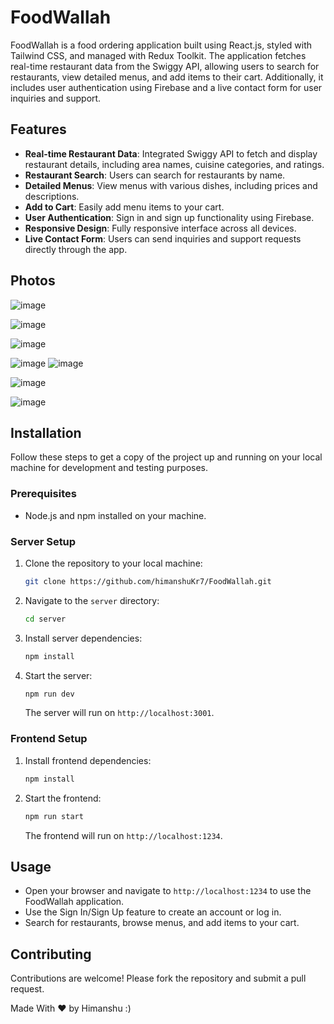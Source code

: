 
# FoodWallah

FoodWallah is a food ordering application built using React.js, styled with Tailwind CSS, and managed with Redux Toolkit. The application fetches real-time restaurant data from the Swiggy API, allowing users to search for restaurants, view detailed menus, and add items to their cart. Additionally, it includes user authentication using Firebase and a live contact form for user inquiries and support.

## Features

- **Real-time Restaurant Data**: Integrated Swiggy API to fetch and display restaurant details, including area names, cuisine categories, and ratings.
- **Restaurant Search**: Users can search for restaurants by name.
- **Detailed Menus**: View menus with various dishes, including prices and descriptions.
- **Add to Cart**: Easily add menu items to your cart.
- **User Authentication**: Sign in and sign up functionality using Firebase.
- **Responsive Design**: Fully responsive interface across all devices.
- **Live Contact Form**: Users can send inquiries and support requests directly through the app.

## Photos

![image](https://github.com/user-attachments/assets/df1454b6-381b-4560-944f-40a65efdf42b)

![image](https://github.com/user-attachments/assets/0a83f284-f77a-48f0-a182-2522e9e814be)

![image](https://github.com/user-attachments/assets/ba6098a4-6831-4ac0-8f4e-4994018852d2)

![image](https://github.com/user-attachments/assets/bcbe9327-75fa-404b-b4fe-0e121b63c971) ![image](https://github.com/user-attachments/assets/c59228ef-3189-4c66-ad24-654ecac8405c)

![image](https://github.com/user-attachments/assets/abae8696-aba7-47e8-9edc-d63cba7e4e9e)

![image](https://github.com/user-attachments/assets/2c1e887a-9faf-46dd-ab4d-88fcd63f3c26)

## Installation

Follow these steps to get a copy of the project up and running on your local machine for development and testing purposes.

### Prerequisites

- Node.js and npm installed on your machine.

### Server Setup

1. Clone the repository to your local machine:
   ```bash
   git clone https://github.com/himanshuKr7/FoodWallah.git
   ```
2. Navigate to the `server` directory:
   ```bash
   cd server
   ```
3. Install server dependencies:
   ```bash
   npm install
   ```
4. Start the server:
   ```bash
   npm run dev
   ```
   The server will run on `http://localhost:3001`.

### Frontend Setup

1. Install frontend dependencies:
   ```bash
   npm install
   ```
2. Start the frontend:
   ```bash
   npm run start
   ```
   The frontend will run on `http://localhost:1234`.

## Usage

- Open your browser and navigate to `http://localhost:1234` to use the FoodWallah application.
- Use the Sign In/Sign Up feature to create an account or log in.
- Search for restaurants, browse menus, and add items to your cart.

## Contributing

Contributions are welcome! Please fork the repository and submit a pull request.

Made With &hearts; by Himanshu :)
